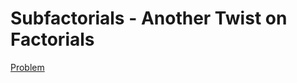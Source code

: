 # Subfactorials - Another Twist on Factorials

[Problem](https://www.reddit.com/r/dailyprogrammer/comments/9cvo0f/20180904_challenge_367_easy_subfactorials_another/)


